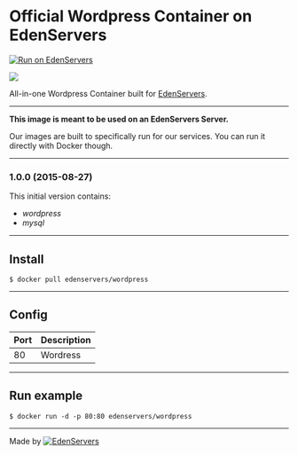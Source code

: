 # Official Wordpress Container on EdenServers

[![Run on EdenServers](https://img.shields.io/badge/EdenServers-view-blue.svg)](http://www.edenservers.us)

![](http://image.noelshack.com/fichiers/2015/35/1440685079-wordpress-logo.jpg)

All-in-one Wordpress Container built for [EdenServers](http://www.edenservers.us).

---

**This image is meant to be used on an EdenServers Server.**

Our images are built to specifically run for our services. You can run it directly with Docker though.

---
### 1.0.0 (2015-08-27)

This initial version contains:

* *wordpress*
* *mysql*

---

## Install

    $ docker pull edenservers/wordpress

---

## Config


| Port  | Description |
| ------------- | ------------- |
| 80 | Wordress  |

---

## Run example

    $ docker run -d -p 80:80 edenservers/wordpress

---

Made by [![EdenServers](http://image.noelshack.com/fichiers/2015/35/1440630894-logo.png)](https://www.edenservers.us)
